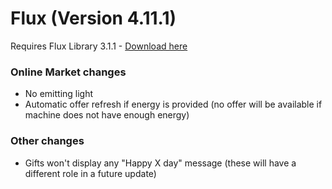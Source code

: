 # Flux (Version 4.11.1)
Requires Flux Library 3.1.1 - [Download here](https://www.curseforge.com/minecraft/mc-mods/fl/files)

### Online Market changes
- No emitting light
- Automatic offer refresh if energy is provided (no offer will be available if machine does not have enough energy)

### Other changes
- Gifts won't display any "Happy X day" message (these will have a different role in a future update)